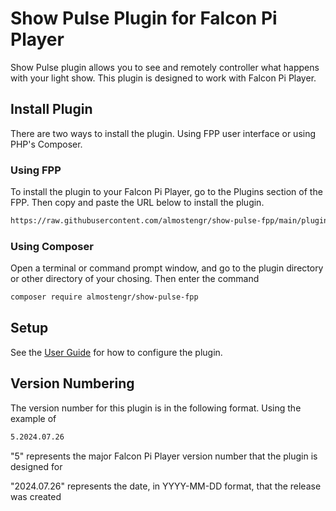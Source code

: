 # Show Pulse Plugin for Falcon Pi Player

Show Pulse plugin allows you to see and remotely controller what happens with your light show. This
plugin is designed to work with Falcon Pi Player.


## Install Plugin

There are two ways to install the plugin. Using FPP user interface or using PHP's Composer.

### Using FPP

To install the plugin to your Falcon Pi Player, go to the Plugins section of the FPP. Then copy and
paste the URL below to install the plugin.

```sh
https://raw.githubusercontent.com/almostengr/show-pulse-fpp/main/pluginInfo.json
```

### Using Composer

Open a terminal or command prompt window, and go to the plugin directory or other directory of your chosing. Then enter the command

```sh
composer require almostengr/show-pulse-fpp
```

## Setup

See the [User Guide](#) for how
to configure the plugin.


## Version Numbering

The version number for this plugin is in the following format. Using the example of

```txt
5.2024.07.26
```

"5" represents the major Falcon Pi Player version number that the plugin is designed for

"2024.07.26" represents the date, in YYYY-MM-DD format, that the release was created
